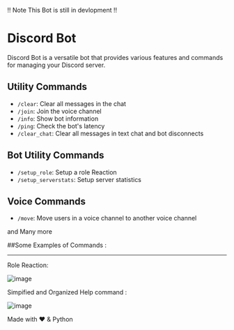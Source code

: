 !! Note This Bot is still in devlopment !!

# Discord Bot
 Discord Bot is a versatile bot that provides various features and commands for managing your Discord server.



## Utility Commands
- `/clear`: Clear all messages in the chat
- `/join`: Join the voice channel
- `/info`: Show bot information
- `/ping`: Check the bot's latency
- `/clear_chat`: Clear all messages in text chat and bot disconnects

## Bot Utility Commands

- `/setup_role`: Setup a role Reaction
- `/setup_serverstats`: Setup server statistics

## Voice Commands

- `/move`: Move users in a voice channel to another voice channel


and Many more 

##Some Examples of Commands :
____________________________________________________________________________________________________________
Role Reaction: 

![image](https://imgur.com/7oMGQJq.jpg)

Simpified and Organized Help command :

![image](https://imgur.com/nOyKVLY.jpg)

Made with ❤️ & Python

